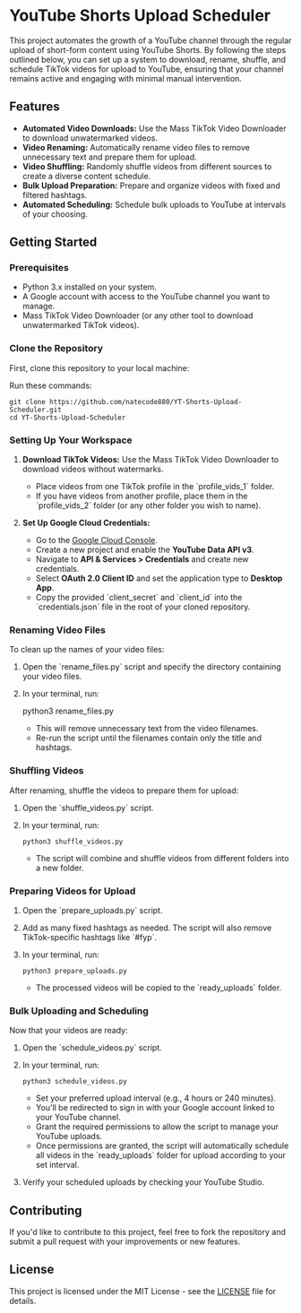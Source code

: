 
# YouTube Shorts Upload Scheduler

This project automates the growth of a YouTube channel through the regular upload of short-form content using YouTube Shorts. By following the steps outlined below, you can set up a system to download, rename, shuffle, and schedule TikTok videos for upload to YouTube, ensuring that your channel remains active and engaging with minimal manual intervention.

## Features

- **Automated Video Downloads:** Use the Mass TikTok Video Downloader to download unwatermarked videos.
- **Video Renaming:** Automatically rename video files to remove unnecessary text and prepare them for upload.
- **Video Shuffling:** Randomly shuffle videos from different sources to create a diverse content schedule.
- **Bulk Upload Preparation:** Prepare and organize videos with fixed and filtered hashtags.
- **Automated Scheduling:** Schedule bulk uploads to YouTube at intervals of your choosing.

## Getting Started

### Prerequisites

- Python 3.x installed on your system.
- A Google account with access to the YouTube channel you want to manage.
- Mass TikTok Video Downloader (or any other tool to download unwatermarked TikTok videos).

### Clone the Repository

First, clone this repository to your local machine:

Run these commands:
```console
git clone https://github.com/natecode880/YT-Shorts-Upload-Scheduler.git
cd YT-Shorts-Upload-Scheduler
```

### Setting Up Your Workspace

1. **Download TikTok Videos:** Use the Mass TikTok Video Downloader to download videos without watermarks.
   - Place videos from one TikTok profile in the \`profile_vids_1\` folder.
   - If you have videos from another profile, place them in the \`profile_vids_2\` folder (or any other folder you wish to name).

2. **Set Up Google Cloud Credentials:**
   - Go to the [Google Cloud Console](https://console.cloud.google.com/).
   - Create a new project and enable the **YouTube Data API v3**.
   - Navigate to **API & Services > Credentials** and create new credentials.
   - Select **OAuth 2.0 Client ID** and set the application type to **Desktop App**.
   - Copy the provided \`client_secret\` and \`client_id\` into the \`credentials.json\` file in the root of your cloned repository.

### Renaming Video Files

To clean up the names of your video files:

1. Open the \`rename_files.py\` script and specify the directory containing your video files.
2. In your terminal, run:

   python3 rename_files.py

   - This will remove unnecessary text from the video filenames.
   - Re-run the script until the filenames contain only the title and hashtags.

### Shuffling Videos

After renaming, shuffle the videos to prepare them for upload:

1. Open the \`shuffle_videos.py\` script.
2. In your terminal, run:

   ```console
   python3 shuffle_videos.py
   ```

   - The script will combine and shuffle videos from different folders into a new folder.

### Preparing Videos for Upload

1. Open the \`prepare_uploads.py\` script.
2. Add as many fixed hashtags as needed. The script will also remove TikTok-specific hashtags like \`#fyp\`.
3. In your terminal, run:

   ```console
   python3 prepare_uploads.py
   ```

   - The processed videos will be copied to the \`ready_uploads\` folder.

### Bulk Uploading and Scheduling

Now that your videos are ready:

1. Open the \`schedule_videos.py\` script.
2. In your terminal, run:

   ```console
   python3 schedule_videos.py
   ```

   - Set your preferred upload interval (e.g., 4 hours or 240 minutes).
   - You'll be redirected to sign in with your Google account linked to your YouTube channel.
   - Grant the required permissions to allow the script to manage your YouTube uploads.
   - Once permissions are granted, the script will automatically schedule all videos in the \`ready_uploads\` folder for upload according to your set interval.

3. Verify your scheduled uploads by checking your YouTube Studio.

## Contributing

If you'd like to contribute to this project, feel free to fork the repository and submit a pull request with your improvements or new features.

## License

This project is licensed under the MIT License - see the [LICENSE](LICENSE) file for details.
